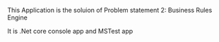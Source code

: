 This Application is the soluion of Problem statement 2: Business Rules Engine

It is .Net core console app and MSTest app